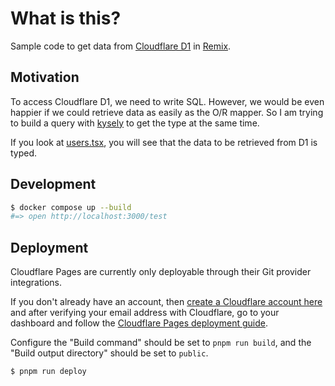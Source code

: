 # What is this?

Sample code to get data from [Cloudflare D1](https://developers.cloudflare.com/d1/) in [Remix](https://remix.run/docs).

## Motivation

To access Cloudflare D1, we need to write SQL. However, we would be even happier if we could retrieve data as easily as the O/R mapper.
So I am trying to build a query with [kysely](https://github.com/koskimas/kysely) to get the type at the same time.

If you look at [users.tsx](./app/routes/users.tsx), you will see that the data to be retrieved from D1 is typed.

## Development

```sh
$ docker compose up --build
#=> open http://localhost:3000/test
```

## Deployment

Cloudflare Pages are currently only deployable through their Git provider integrations.

If you don't already have an account, then [create a Cloudflare account here](https://dash.cloudflare.com/sign-up/pages) and after verifying your email address with Cloudflare, go to your dashboard and follow the [Cloudflare Pages deployment guide](https://developers.cloudflare.com/pages/framework-guides/deploy-anything).

Configure the "Build command" should be set to `pnpm run build`, and the "Build output directory" should be set to `public`.

```sh
$ pnpm run deploy
```
